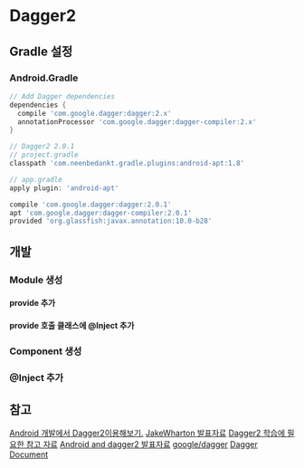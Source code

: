 # Dagger2

## Gradle 설정
### Android.Gradle
```gradle
// Add Dagger dependencies
dependencies {
  compile 'com.google.dagger:dagger:2.x'
  annotationProcessor 'com.google.dagger:dagger-compiler:2.x'
}

// Dagger2 2.0.1
// project.gradle
classpath 'com.neenbedankt.gradle.plugins:android-apt:1.8'

// app.gradle
apply plugin: 'android-apt'

compile 'com.google.dagger:dagger:2.0.1'
apt 'com.google.dagger:dagger-compiler:2.0.1'
provided 'org.glassfish:javax.annotation:10.0-b28'
```

## 개발
### Module 생성
#### provide 추가
#### provide 호출 클래스에  @Inject 추가
### Component 생성
### @Inject 추가

## 참고
[Android 개발에서 Dagger2이용해보기.](http://drcarter.tistory.com/169)
[JakeWharton 발표자료](https://speakerdeck.com/jakewharton/dependency-injection-with-dagger-2-devoxx-2014)
[Dagger2 학습에 필요한 참고 자료](http://kunny.github.io/life/2016/06/06/dagger2_resources/)
[Android and dagger2 발표자료](http://www.slideshare.net/ssuser70b5b8/android-and-dagger2)
[google/dagger](https://github.com/google/dagger)
[Dagger Document](http://google.github.io/dagger/)
